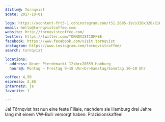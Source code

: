 ```yaml
---
$title@: Tōrnqvist
$date: 2017-10-01

logo: https://scontent-frt3-1.cdninstagram.com/t51.2885-19/s320x320/21688869_126273727958188_7447880557242875904_n.jpg
email: hello@tornqvistcoffee.com
website: http://tornqvistcoffee.com/
twitter: https://twitter.com/TORNQVISTCOFFEE
facebook: https://www.facebook.com/visit.tornqvist
instagram: https://www.instagram.com/tornqvistcoffee/
search: tornqvist

locations:
- address: Neuer Pferdemarkt 12<br>20359 Hamburg
  hours@: Montag – Freitag 9–18 Uhr<br>Samstag/Sonntag 10–18 Uhr

coffee: 4,50
espresso: 2,80
internet@: ja
favorite: 1

---
```

Ja! Tōrnqvist hat nun eine feste Filiale, nachdem sie Hamburg drei Jahre lang mit einem VW-Bulli versorgt haben. Präzisionskaffee!